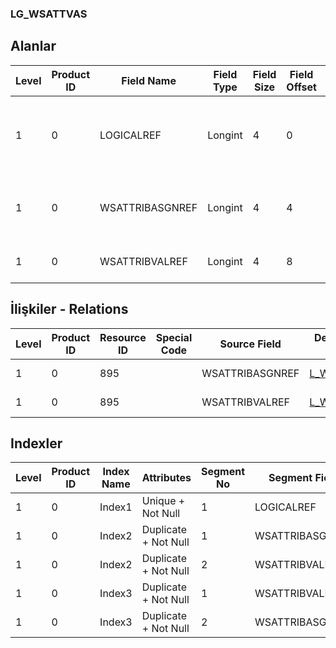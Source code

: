 ### LG_WSATTVAS

## Alanlar

**Level**|**Product ID**|**Field Name**|**Field Type**|**Field Size**|**Field Offset**|**Türkçe Açıklama**|**Expression**
-----|-----|-----|-----|-----|-----|-----|-----
1|0|LOGICALREF|Longint|4|0|İş İstasyonu Özellik Değeri Atamaları Log. Ref.|Workstation-Characteristic Values Assignment Logical Reference
1|0|WSATTRIBASGNREF|Longint|4|4|İş İstasyonu Özellik Atamaları Ref.|Workstation - Characteristic Assignment Reference
1|0|WSATTRIBVALREF|Longint|4|8|Özellik Değeri Referansı|Characteristic Value Reference

## İlişkiler - Relations

**Level**|**Product ID**|**Resource ID**|**Special Code**|**Source Field**|**Destination Table**|**Destination Field**|**Relation Type**|**Extra Condition**
-----|-----|-----|-----|-----|-----|-----|-----|-----
1|0|895||WSATTRIBASGNREF|[L_WSATTASG](../LG_WSATTASG "L_WSATTASG")|LOGICALREF|one-to-one|
1|0|895||WSATTRIBVALREF|[L_WSCHVAL](../LG_WSCHVAL "L_WSCHVAL")|LOGICALREF|one-to-one|

## Indexler

**Level**|**Product ID**|**Index Name**|**Attributes**|**Segment No**|**Segment Field**|**Sense**
-----|-----|-----|-----|-----|-----|-----
1|0|Index1|Unique + Not Null|1|LOGICALREF|Ascending
1|0|Index2|Duplicate + Not Null|1|WSATTRIBASGNREF|Ascending
1|0|Index2|Duplicate + Not Null|2|WSATTRIBVALREF|Ascending
1|0|Index3|Duplicate + Not Null|1|WSATTRIBVALREF|Ascending
1|0|Index3|Duplicate + Not Null|2|WSATTRIBASGNREF|Ascending
